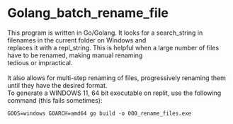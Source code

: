 # Golang_batch_rename_file

This program is written in Go/Golang.  It looks for a search_string in filenames in the current folder on Windows and <br>
replaces it with a repl_string.  This is helpful when a large number of files have to be renamed, making manual renaming <br>
tedious or impractical.<br><br>
It also allows for multi-step renaming of files, progressively renaming them until they have the desired format.<br>
To generate a WINDOWS 11, 64 bit executable on replit, use the following command (this fails sometimes):

    GOOS=windows GOARCH=amd64 go build -o 000_rename_files.exe
